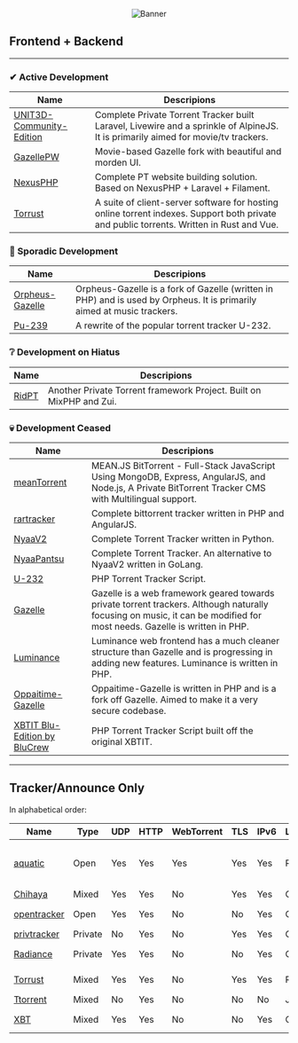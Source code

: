 <p align="center">
    <img src="https://i.postimg.cc/pTz27yvt/curated.png" alt="Banner">
</p>


## Frontend + Backend
---
### ✔ Active Development
| Name | Descripions |
| ------------- | ------------- |
| [UNIT3D-Community-Edition](https://github.com/HDInnovations/UNIT3D-Community-Edition)  | Complete Private Torrent Tracker built Laravel, Livewire and a sprinkle of AlpineJS. It is primarily aimed for movie/tv trackers.  |
| [GazellePW](https://github.com/Mosasauroidea/GazellePW) | Movie-based Gazelle fork with beautiful and morden UI. |
| [NexusPHP](https://github.com/xiaomlove/nexusphp)  | Complete PT website building solution. Based on NexusPHP + Laravel + Filament.  |
| [Torrust](https://github.com/torrust/torrust)  | A suite of client-server software for hosting online torrent indexes. Support both private and public torrents. Written in Rust and Vue.  |

### 🐢 Sporadic Development
| Name | Descripions  |
| ------------- | ------------- |
| [Orpheus-Gazelle](https://github.com/OPSnet/Gazelle) | Orpheus-Gazelle is a fork of Gazelle (written in PHP) and is used by Orpheus. It is primarily aimed at music trackers. |
| [Pu-239](https://github.com/darkalchemy/Pu-239) | A rewrite of the popular torrent tracker U-232. |

### ❔ Development on Hiatus
| Name | Descripions  |
| ------------- | ------------- |
| [RidPT](https://github.com/Rhilip/RidPT) | Another Private Torrent framework Project. Built on MixPHP and Zui. |

### 💀 Development Ceased
| Name | Descripions  |
| ------------- | ------------- |
| [meanTorrent](https://github.com/taobataoma/meanTorrent) | MEAN.JS BitTorrent - Full-Stack JavaScript Using MongoDB, Express, AngularJS, and Node.js, A Private BitTorrent Tracker CMS with Multilingual support.  |
| [rartracker](https://github.com/swetorrentking/rartracker) | Complete bittorrent tracker written in PHP and AngularJS. |
| [NyaaV2](https://github.com/nyaadevs/nyaa) | Complete Torrent Tracker written in Python. |
| [NyaaPantsu](https://github.com/NyaaPantsu/nyaa) | Complete Torrent Tracker. An alternative to NyaaV2 written in GoLang. |
| [U-232](https://github.com/Bigjoos/U-232-V5) | PHP Torrent Tracker Script.  |
| [Gazelle](https://github.com/WhatCD/Gazelle) | Gazelle is a web framework geared towards private torrent trackers. Although naturally focusing on music, it can be modified for most needs. Gazelle is written in PHP. |
| [Luminance](https://github.com/Empornium/Luminance) | Luminance web frontend has a much cleaner structure than Gazelle and is progressing in adding new features. Luminance is written in PHP. |
| [Oppaitime-Gazelle](https://git.oppaiti.me/Oppaitime/Gazelle) | Oppaitime-Gazelle is written in PHP and is a fork off Gazelle. Aimed to make it a very secure codebase. |
| [XBTIT Blu-Edition by BluCrew](https://github.com/bug-me-not/XBTIT-Blu-Edition-by-BluCrew) | PHP Torrent Tracker Script built off the original XBTIT. |

---

## Tracker/Announce Only

In alphabetical order:

[aquatic]: https://github.com/greatest-ape/aquatic
[BitTorrentPHPAnnounceSocketServer]: https://github.com/kaitokid222/BitTorrentPHPAnnounceSocketServer
[Chihaya]: https://github.com/chihaya/chihaya
[Mika]: https://github.com/leighmacdonald/mika
[notorious]: https://github.com/GrappigPanda/notorious
[Ocelot]: https://github.com/WhatCD/Ocelot
[opentracker]: http://erdgeist.org/arts/software/opentracker
[privtracker]: https://github.com/meehow/privtracker
[Radiance]: https://github.com/Empornium/Radiance
[Torrust]: https://github.com/torrust/torrust-tracker
[Ttorrent]: https://github.com/mpetazzoni/ttorrent
[XBT]: https://github.com/OlafvdSpek/xbt

| Name          | Type    | UDP | HTTP | WebTorrent | TLS | IPv6 | Language | OS                     | Notes             |
|---------------|---------|-----|------|------------|-----|------|----------|------------------------|-------------------|
| [aquatic]     | Open    | Yes | Yes  | Yes        | Yes | Yes  | Rust     | Unix-like / Linux 5.8+ |                   |
| [Chihaya]     | Mixed   | Yes | Yes  | No         | Yes | Yes  | Go       | ?                      |                   |
| [opentracker] | Open    | Yes | Yes  | No         | No  | Yes  | C        | Unix-like              |                   |
| [privtracker] | Private | No  | Yes  | No         | Yes | Yes  | Go       | ?                      |                   |
| [Radiance]    | Private | Yes | Yes  | No         | No  | Yes  | C++      | Unix-like              | Requires mysql    |
| [Torrust]     | Mixed   | Yes | Yes  | No         | Yes | Yes  | Rust     | Cross-platform         |                   |
| [Ttorrent]    | Mixed   | No  | Yes  | No         | No  | No   | Java     | ?                      | __Unmaintained?__ |
| [XBT]         | Mixed   | Yes | Yes  | No         | No  | Yes  | C++      | Linux, Windows         | Requires mysql    |
